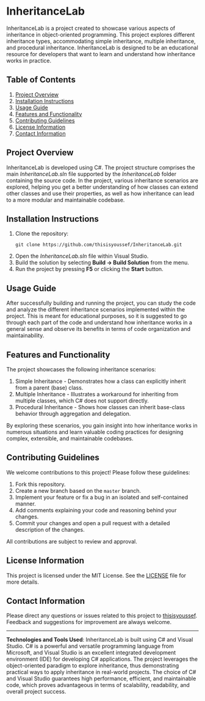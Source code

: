 # InheritanceLab

InheritanceLab is a project created to showcase various aspects of inheritance in object-oriented programming. This project explores different inheritance types, accommodating simple inheritance, multiple inheritance, and procedural inheritance. InheritanceLab is designed to be an educational resource for developers that want to learn and understand how inheritance works in practice.

## Table of Contents
1. [Project Overview](#project-overview)
2. [Installation Instructions](#installation-instructions)
3. [Usage Guide](#usage-guide)
4. [Features and Functionality](#features-and-functionality)
5. [Contributing Guidelines](#contributing-guidelines)
6. [License Information](#license-information)
7. [Contact Information](#contact-information)

## Project Overview

InheritanceLab is developed using C#. The project structure comprises the main *InheritanceLab.sln* file supported by the *InheritanceLab* folder containing the source code. In the project, various inheritance scenarios are explored, helping you get a better understanding of how classes can extend other classes and use their properties, as well as how inheritance can lead to a more modular and maintainable codebase.

## Installation Instructions

1. Clone the repository:
   ```
   git clone https://github.com/thisisyoussef/InheritanceLab.git
   ```
2. Open the *InheritanceLab.sln* file within Visual Studio.
3. Build the solution by selecting **Build -> Build Solution** from the menu.
4. Run the project by pressing **F5** or clicking the **Start** button.

## Usage Guide

After successfully building and running the project, you can study the code and analyze the different inheritance scenarios implemented within the project. This is meant for educational purposes, so it is suggested to go through each part of the code and understand how inheritance works in a general sense and observe its benefits in terms of code organization and maintainability.

## Features and Functionality

The project showcases the following inheritance scenarios:

1. Simple Inheritance - Demonstrates how a class can explicitly inherit from a parent (base) class.
2. Multiple Inheritance - Illustrates a workaround for inheriting from multiple classes, which C# does not support directly.
3. Procedural Inheritance - Shows how classes can inherit base-class behavior through aggregation and delegation.

By exploring these scenarios, you gain insight into how inheritance works in numerous situations and learn valuable coding practices for designing complex, extensible, and maintainable codebases.

## Contributing Guidelines

We welcome contributions to this project! Please follow these guidelines:

1. Fork this repository.
2. Create a new branch based on the `master` branch.
3. Implement your feature or fix a bug in an isolated and self-contained manner.
4. Add comments explaining your code and reasoning behind your changes.
5. Commit your changes and open a pull request with a detailed description of the changes.

All contributions are subject to review and approval.

## License Information

This project is licensed under the MIT License. See the [LICENSE](LICENSE) file for more details.

## Contact Information

Please direct any questions or issues related to this project to [thisisyoussef](mailto:this_is_youssef@email.com). Feedback and suggestions for improvement are always welcome.

--- 

**Technologies and Tools Used**: InheritanceLab is built using C# and Visual Studio. C# is a powerful and versatile programming language from Microsoft, and Visual Studio is an excellent integrated development environment (IDE) for developing C# applications. The project leverages the object-oriented paradigm to explore inheritance, thus demonstrating practical ways to apply inheritance in real-world projects. The choice of C# and Visual Studio guarantees high performance, efficient, and maintainable code, which proves advantageous in terms of scalability, readability, and overall project success.